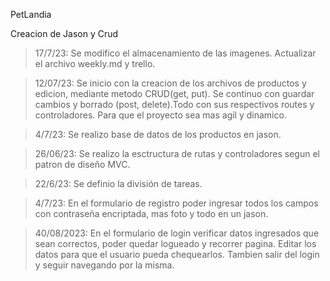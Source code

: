 PetLandia

Creacion de Jason y Crud

>17/7/23: Se modifico el almacenamiento de las imagenes. Actualizar el archivo weekly.md y trello.

>12/07/23: Se inicio con la creacion de los archivos de productos y edicion, mediante metodo CRUD(get, put). Se continuo con guardar cambios y borrado (post, delete).Todo con sus respectivos routes y controladores. Para que el proyecto sea mas agil y dinamico. 

>4/7/23: Se realizo base de datos de los productos en jason.

>26/06/23: Se realizo la esctructura de rutas y controladores segun el patron de diseño MVC.

>22/6/23: Se definio la división de tareas.

>4/7/23: En el formulario de registro poder ingresar todos los campos con contraseña encriptada, mas foto y todo en un jason.

>40/08/2023: En el formulario de login verificar datos ingresados que sean correctos, poder quedar logueado y recorrer pagina. Editar los datos para que el usuario pueda chequearlos. Tambien salir del login y seguir navegando por la misma.



